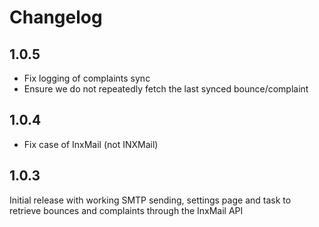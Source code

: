 # Changelog

## 1.0.5

* Fix logging of complaints sync
* Ensure we do not repeatedly fetch the last synced bounce/complaint

## 1.0.4

* Fix case of InxMail (not INXMail)

## 1.0.3

Initial release with working SMTP sending, settings page and task to retrieve bounces and complaints through the InxMail API
